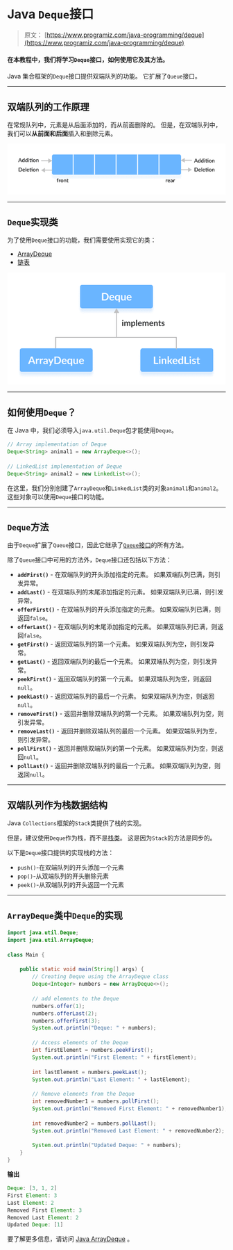 # Java `Deque`接口

> 原文： [https://www.programiz.com/java-programming/deque](https://www.programiz.com/java-programming/deque)

#### 在本教程中，我们将学习`Deque`接口，如何使用它及其方法。

Java 集合框架的`Deque`接口提供双端队列的功能。 它扩展了`Queue`接口。

* * *

## 双端队列的工作原理

在常规队列中，元素是从后面添加的，而从前面删除的。 但是，在双端队列中，我们可以**从前面和后面**插入和删除元素。

![Working of deque (double-ended queue) data structure](img/a4f3f7a52d0692ab222a1e3c4c6fde58.png)

* * *

## `Deque`实现类

为了使用`Deque`接口的功能，我们需要使用实现它的类：

*   [ArrayDeque](/java-programming/arraydeque "Java ArrayDeque")
*   [链表](/java-programming/linkedlist "Java LinkedList")

![ArrayDeque and Linkedlist implements Deque](img/38fa616d3b7b8422b03b2f90133c13cc.png)

* * *

## 如何使用`Deque`？

在 Java 中，我们必须导入`java.util.Deque`包才能使用`Deque`。

```java
// Array implementation of Deque
Deque<String> animal1 = new ArrayDeque<>();

// LinkedList implementation of Deque
Deque<String> animal2 = new LinkedList<>(); 
```

在这里，我们分别创建了`ArrayDeque`和`LinkedList`类的对象`animal1`和`animal2`。 这些对象可以使用`Deque`接口的功能。

* * *

## `Deque`方法

由于`Deque`扩展了`Queue`接口，因此它继承了[`Queue`接口](/java-programming/queue "Java Queue interface")的所有方法。

除了`Queue`接口中可用的方法外，`Deque`接口还包括以下方法：

*   **`addFirst()`** - 在双端队列的开头添加指定的元素。 如果双端队列已满，则引发异常。
*   **`addLast()`** - 在双端队列的末尾添加指定的元素。 如果双端队列已满，则引发异常。
*   **`offerFirst()`** - 在双端队列的开头添加指定的元素。 如果双端队列已满，则返回`false`。
*   **`offerLast()`** - 在双端队列的末尾添加指定的元素。 如果双端队列已满，则返回`false`。
*   **`getFirst()`** - 返回双端队列的第一个元素。 如果双端队列为空，则引发异常。
*   **`getLast()`** - 返回双端队列的最后一个元素。 如果双端队列为空，则引发异常。
*   **`peekFirst()`** - 返回双端队列的第一个元素。 如果双端队列为空，则返回`null`。
*   **`peekLast()`** - 返回双端队列的最后一个元素。 如果双端队列为空，则返回`null`。
*   **`removeFirst()`** - 返回并删除双端队列的第一个元素。 如果双端队列为空，则引发异常。
*   **`removeLast()`** - 返回并删除双端队列的最后一个元素。 如果双端队列为空，则引发异常。
*   **`pollFirst()`** - 返回并删除双端队列的第一个元素。 如果双端队列为空，则返回`null`。
*   **`pollLast()`** - 返回并删除双端队列的最后一个元素。 如果双端队列为空，则返回`null`。

* * *

## 双端队列作为栈数据结构

Java `Collections`框架的`Stack`类提供了栈的实现。

但是，建议使用`Deque`作为栈，而不是[栈类](/java-programming/stack "Java Stack class")。 这是因为`Stack`的方法是同步的。

以下是`Deque`接口提供的实现栈的方法：

*   `push()`-在双端队列的开头添加一个元素
*   `pop()`-从双端队列的开头删除元素
*   `peek()`-从双端队列的开头返回一个元素

* * *

## `ArrayDeque`类中`Deque`的实现

```java
import java.util.Deque;
import java.util.ArrayDeque;

class Main {

    public static void main(String[] args) {
        // Creating Deque using the ArrayDeque class
        Deque<Integer> numbers = new ArrayDeque<>();

        // add elements to the Deque
        numbers.offer(1);
        numbers.offerLast(2);
        numbers.offerFirst(3);
        System.out.println("Deque: " + numbers);

        // Access elements of the Deque
        int firstElement = numbers.peekFirst();
        System.out.println("First Element: " + firstElement);

        int lastElement = numbers.peekLast();
        System.out.println("Last Element: " + lastElement);

        // Remove elements from the Deque
        int removedNumber1 = numbers.pollFirst();
        System.out.println("Removed First Element: " + removedNumber1);

        int removedNumber2 = numbers.pollLast();
        System.out.println("Removed Last Element: " + removedNumber2);

        System.out.println("Updated Deque: " + numbers);
    }
} 
```

**输出**

```java
Deque: [3, 1, 2]
First Element: 3
Last Element: 2
Removed First Element: 3
Removed Last Element: 2
Updated Deque: [1] 
```

要了解更多信息，请访问 [Java ArrayDeque](/java-programming/arraydeque "Java ArrayDeque") 。